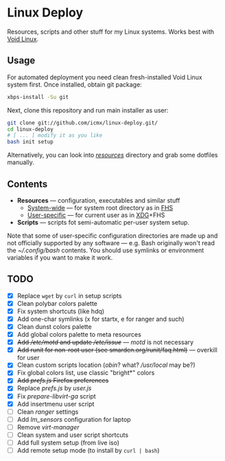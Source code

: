 # Linux Deploy

Resources, scripts and other stuff for my Linux systems. Works best with [Void Linux](https://www.voidlinux.eu/).

## Usage

For automated deployment you need clean fresh-installed Void Linux system first. Once installed, obtain git package:

```sh
xbps-install -Su git
```

Next, clone this repository and run main installer as user:

```sh
git clone git://github.com/icmx/linux-deploy.git/
cd linux-deploy
# [ ... ] modify it as you like
bash init setup
```

Alternatively, you can look into [*resources*](resources) directory and grab some dotfiles manually.

## Contents

  - **Resources** — configuration, executables and similar stuff
    - [System-wide](resources/root) — for system root directory as in [FHS](//en.wikipedia.org/wiki/Filesystem_Hierarchy_Standard)
    - [User-specific](resources/user) — for current user as in [XDG](//standards.freedesktop.org/basedir-spec/latest/)+FHS
  - **Scripts** — scripts fot semi-automatic per-user system setup.

Note that some of user-specific configuration directories are made up and not officially supported by any software — e.g. Bash originally won't read the *~/.config/bash* contents. You should use symlinks or environment variables if you want to make it work.

## TODO

  - [x] Replace `wget` by `curl` in setup scripts
  - [x] Clean polybar colors palette
  - [x] Fix system shortcuts (like hdq)
  - [x] Add one-char symlinks (x for startx, e for ranger and such)
  - [x] Clean dunst colors palette
  - [x] Add global colors palette to meta resources
  - [x] ~~Add */etc/motd* and update */etc/issue*~~ — *motd* is not necessary
  - [x] ~~Add runit for non-root user (see smarden.org/runit/faq.html)~~ — overkill for user
  - [x] Clean custom scripts location (*obin*? what? */usr/local* may be?)
  - [x] Fix global colors list, use classic "bright\*" colors
  - [x] ~~Add *prefs.js* Firefox preferences~~
  - [x] Replace *prefs.js* by *user.js*
  - [x] Fix *prepare-libvirt-ga* script
  - [x] Add insertmenu user script
  - [ ] Clean *ranger* settings
  - [ ] Add *lm_sensors* configuration for laptop
  - [ ] Remove *virt-manager*
  - [ ] Clean system and user script shortcuts
  - [ ] Add full system setup (from live iso)
  - [ ] Add remote setup mode (to install by `curl | bash`)
